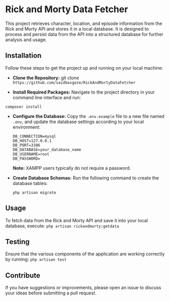 # Rick and Morty Data Fetcher

This project retrieves character, location, and episode information from the Rick and Morty API and stores it in a local database. It is designed to process and persist data from the API into a structured database for further analysis and usage.

## Installation

Follow these steps to get the project up and running on your local machine:

-   **Clone the Repository:**
    git clone
    `https://github.com/saidbasgoze/RickAndMortyDataFetcher`

-   **Install Required Packages:**
    Navigate to the project directory in your command line interface and run:

`composer install`

-   **Configure the Database:**
    Copy the `.env.example` file to a new file named `.env`, and update the database settings according to your local environment:

    ```
    DB_CONNECTION=mysql
    DB_HOST=127.0.0.1
    DB_PORT=3306
    DB_DATABASE=your_database_name
    DB_USERNAME=root
    DB_PASSWORD=
    ```

    **Note:** XAMPP users typically do not require a password.

-   **Create Database Schemas:**
    Run the following command to create the database tables:

    `php artisan migrate`

## Usage

To fetch data from the Rick and Morty API and save it into your local database, execute:
`php artisan rickandmorty:getdata`

## Testing

Ensure that the various components of the application are working correctly by running:
`php artisan test`

## Contribute

If you have suggestions or improvements, please open an issue to discuss your ideas before submitting a pull request.
